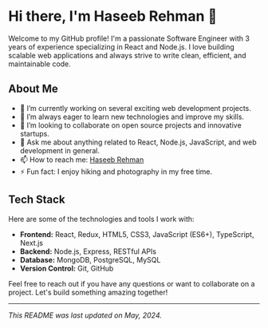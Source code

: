 # Hi there, I'm Haseeb Rehman 👋

Welcome to my GitHub profile! I'm a passionate Software Engineer with 3 years of experience specializing in React and Node.js. I love building scalable web applications and always strive to write clean, efficient, and maintainable code.

## About Me

- 🔭 I’m currently working on several exciting web development projects.
- 🌱 I’m always eager to learn new technologies and improve my skills.
- 👯 I’m looking to collaborate on open source projects and innovative startups.
- 💬 Ask me about anything related to React, Node.js, JavaScript, and web development in general.
- 📫 How to reach me: [Haseeb Rehman](mailto:haseeb_rehman666@yahoo.com)
- ⚡ Fun fact: I enjoy hiking and photography in my free time.

## Tech Stack

Here are some of the technologies and tools I work with:

- **Frontend:** React, Redux, HTML5, CSS3, JavaScript (ES6+), TypeScript, Next.js
- **Backend:** Node.js, Express, RESTful APIs
- **Database:** MongoDB, PostgreSQL, MySQL
- **Version Control:** Git, GitHub


Feel free to reach out if you have any questions or want to collaborate on a project. Let's build something amazing together!

---

*This README was last updated on May, 2024.*

